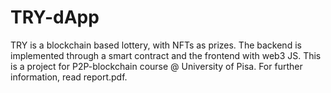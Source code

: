 # TRY-dApp

TRY is a blockchain based lottery, with NFTs as prizes. The backend is implemented through a smart contract and the frontend with web3 JS.
This is a project for P2P-blockchain course @ University of Pisa.
For further information, read report.pdf.
